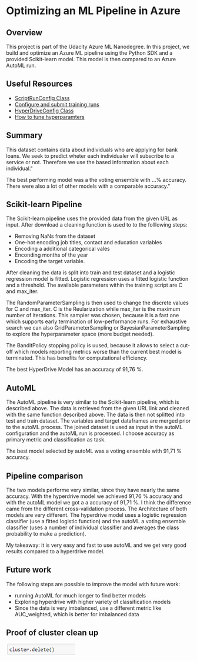 # Optimizing an ML Pipeline in Azure

## Overview
This project is part of the Udacity Azure ML Nanodegree.
In this project, we build and optimize an Azure ML pipeline using the Python SDK and a provided Scikit-learn model.
This model is then compared to an Azure AutoML run.

## Useful Resources
- [ScriptRunConfig Class](https://docs.microsoft.com/en-us/python/api/azureml-core/azureml.core.scriptrunconfig?view=azure-ml-py)
- [Configure and submit training runs](https://docs.microsoft.com/en-us/azure/machine-learning/how-to-set-up-training-targets)
- [HyperDriveConfig Class](https://docs.microsoft.com/en-us/python/api/azureml-train-core/azureml.train.hyperdrive.hyperdriveconfig?view=azure-ml-py)
- [How to tune hyperparamters](https://docs.microsoft.com/en-us/azure/machine-learning/how-to-tune-hyperparameters)


## Summary
This dataset contains data about individuals who are applying for bank loans. We seek to predict wheter each individualer will subscribe to a service or not. Therefore we use the based information about each individual."

The best performing model was a the voting ensemble with ...% accuracy. There were also a lot of other models with a comparable accuracy."

## Scikit-learn Pipeline
The Scikit-learn pipeline uses the provided data from the given URL as input. After download a cleaning function is used to to the folllowing steps:
- Removing NaNs from the dataset
- One-hot encoding job titles, contact and education variables
- Encoding a additional categorical vales
- Enconding months of the year
- Encoding the target variable.

After cleaning the data is split into train and test dataset and a logistic regression model is fitted. Logistic regression uses a fitted logistic function and a threshold. The available parameters within the training script are C and max_iter.

The RandomParameterSampling is then used to change the discrete values for C and max_iter. C is the Reularization while max_iter is the maximum number of iterations. This sampler was chosen, because it is a fast one which supports early termination of low-performance runs. For exhaustive search we can also GridParameterSampling or BayesianParameterSampling to explore the hyperparameter space (more budget needed).

The BanditPolicy stopping policy is uused, because it allows to select a cut-off which models reporting metrics worse than the current best model is terminated. This has benefits for computational efficiency.

The best HyperDrive Model has an accuracy of 91,76 %.

## AutoML
The AutoML pipeline is very similar to the Scikit-learn pipeline, which is described above. The data is retrieved from the given URL link and cleaned with the same function described above. The data is then not splitted into test and train dataset. The variables and target dataframes are merged prior to the autoML process. The joined dataset is used as input in the autoML configuration and the autoML run is processed. I choose accuracy as primary metric and classification as task.

The best model selected by autoML was a voting ensemble with 91,71 % accuracy.

## Pipeline comparison
The two models performe very similar, since they have nearly the same accuracy. With the hyperdrive model we achieved 91,76 % accuracy and with the autoML model we got a a accuracy of 91,71 %. I think the difference came from the different cross-validation process.
The Architecture of both models are very different. The hyperdrive model uses a logistic regression classifier (use a fitted logistic function) and the autoML a voting ensemble classifier (uses a number of individual classifier and averages the class probability to make a prediction).

My takeaway: it is very easy and fast to use autoML and we get very good results compared to a hyperdrive model.

## Future work
The following steps are possible to improve the model with future work:
- running AutoML for much longer to find better models
- Exploring hyperdrive with higher variety of classification models
- Since the data is very imbalanced, use a different metric like AUC_weighted, which is better for imbalanced data

## Proof of cluster clean up
![image](./cleanup.PNG)
